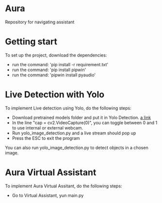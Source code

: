 # Aura
Repository for navigating assistant 

# Getting start 
To set up the project, download the dependencies: </br>
* run the command: 'pip install -r requirement.txt'
* run the command: 'pip install pipwin'
* run the command: 'pipwin install pyaudio'

# Live Detection with Yolo 
To implement Live detection using Yolo, do the following steps: </br>
* Download pretrained models folder and put it in Yolo Detection.
[a link](https://drive.google.com/drive/u/0/folders/12tAbc5c5f2yFGf9gJJBnSKamCvziYltc)
* In the line "cap = cv2.VideoCapture(0)", you can toggle between 0 and 1 to use internal or external webcam. 
* Run yolo_image_detection.py and a live stream should pop up 
* Press the ESC to exit the program 

You can also run yolo_image_detection.py to detect objects in a chosen image. 

# Aura Virtual Assistant 
To implement Aura Virtual Assitant, do the following steps: </br>
* Go to Virtual Assistant, yun main.py
